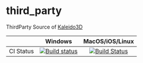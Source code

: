 # third_party

ThirdParty Source of [Kaleido3D](https://github.com/TsinStudio/kaleido3d)

| | Windows | MacOS/iOS/Linux |
|:---:|:---:|:---:|
|CI Status|[![Build status](https://ci.appveyor.com/api/projects/status/eg1e6srtl2tsm5hy?svg=true)](https://ci.appveyor.com/project/Tomicyo/third-party)|[![Build Status](https://travis-ci.org/Tomicyo/third_party.svg?branch=master)](https://travis-ci.org/Tomicyo/third_party)|